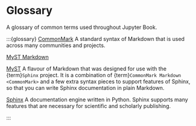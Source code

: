 # Glossary

A glossary of common terms used throughout Jupyter Book.

:::{glossary}
[CommonMark](https://commonmark.org/)
    A standard syntax of Markdown that is used across many communities and projects.
    
[MyST Markdown](https://myst-parser.readthedocs.io/en/latest/using/syntax.html)

[MyST](https://myst-parser.readthedocs.io/en/latest/using/syntax.html)
    A flavour of Markdown that was designed for use with the {term}`Sphinx` project.
    It is a combination of {term}`CommonMark Markdown <CommonMark>` and a few extra
    syntax pieces to support features of Sphinx, so that you can write Sphinx
    documentation in plain Markdown. 

[Sphinx](https://www.sphinx-doc.org/en/master/)
    A documentation engine written in Python. Sphinx supports many features that are
    necessary for scientific and scholarly publishing. 

:::
